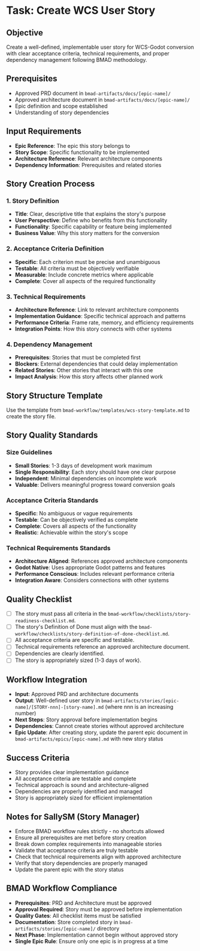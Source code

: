 # Task: Create WCS User Story

## Objective
Create a well-defined, implementable user story for WCS-Godot conversion with clear acceptance criteria, technical requirements, and proper dependency management following BMAD methodology.

## Prerequisites
- Approved PRD document in `bmad-artifacts/docs/[epic-name]/`
- Approved architecture document in `bmad-artifacts/docs/[epic-name]/`
- Epic definition and scope established
- Understanding of story dependencies

## Input Requirements
- **Epic Reference**: The epic this story belongs to
- **Story Scope**: Specific functionality to be implemented
- **Architecture Reference**: Relevant architecture components
- **Dependency Information**: Prerequisites and related stories

## Story Creation Process

### 1. Story Definition
- **Title**: Clear, descriptive title that explains the story's purpose
- **User Perspective**: Define who benefits from this functionality
- **Functionality**: Specific capability or feature being implemented
- **Business Value**: Why this story matters for the conversion

### 2. Acceptance Criteria Definition
- **Specific**: Each criterion must be precise and unambiguous
- **Testable**: All criteria must be objectively verifiable
- **Measurable**: Include concrete metrics where applicable
- **Complete**: Cover all aspects of the required functionality

### 3. Technical Requirements
- **Architecture Reference**: Link to relevant architecture components
- **Implementation Guidance**: Specific technical approach and patterns
- **Performance Criteria**: Frame rate, memory, and efficiency requirements
- **Integration Points**: How this story connects with other systems

### 4. Dependency Management
- **Prerequisites**: Stories that must be completed first
- **Blockers**: External dependencies that could delay implementation
- **Related Stories**: Other stories that interact with this one
- **Impact Analysis**: How this story affects other planned work

## Story Structure Template

Use the template from `bmad-workflow/templates/wcs-story-template.md` to create the story file.

## Story Quality Standards

### Size Guidelines
- **Small Stories**: 1-3 days of development work maximum
- **Single Responsibility**: Each story should have one clear purpose
- **Independent**: Minimal dependencies on incomplete work
- **Valuable**: Delivers meaningful progress toward conversion goals

### Acceptance Criteria Standards
- **Specific**: No ambiguous or vague requirements
- **Testable**: Can be objectively verified as complete
- **Complete**: Covers all aspects of the functionality
- **Realistic**: Achievable within the story's scope

### Technical Requirements Standards
- **Architecture Aligned**: References approved architecture components
- **Godot Native**: Uses appropriate Godot patterns and features
- **Performance Conscious**: Includes relevant performance criteria
- **Integration Aware**: Considers connections with other systems

## Quality Checklist
- [ ] The story must pass all criteria in the `bmad-workflow/checklists/story-readiness-checklist.md`.
- [ ] The story's Definition of Done must align with the `bmad-workflow/checklists/story-definition-of-done-checklist.md`.
- [ ] All acceptance criteria are specific and testable.
- [ ] Technical requirements reference an approved architecture document.
- [ ] Dependencies are clearly identified.
- [ ] The story is appropriately sized (1-3 days of work).

## Workflow Integration
- **Input**: Approved PRD and architecture documents
- **Output**: Well-defined user story in `bmad-artifacts/stories/[epic-name]/[STORY-nnn]-[story-name].md` (where nnn is an increasing number)
- **Next Steps**: Story approval before implementation begins
- **Dependencies**: Cannot create stories without approved architecture
- **Epic Update**: After creating story, update the parent epic document in `bmad-artifacts/epics/[epic-name].md` with new story status

## Success Criteria
- Story provides clear implementation guidance
- All acceptance criteria are testable and complete
- Technical approach is sound and architecture-aligned
- Dependencies are properly identified and managed
- Story is appropriately sized for efficient implementation

## Notes for SallySM (Story Manager)
- Enforce BMAD workflow rules strictly - no shortcuts allowed
- Ensure all prerequisites are met before story creation
- Break down complex requirements into manageable stories
- Validate that acceptance criteria are truly testable
- Check that technical requirements align with approved architecture
- Verify that story dependencies are properly managed
- Update the parent epic with the story status

## BMAD Workflow Compliance
- **Prerequisites**: PRD and Architecture must be approved
- **Approval Required**: Story must be approved before implementation
- **Quality Gates**: All checklist items must be satisfied
- **Documentation**: Store completed story in `bmad-artifacts/stories/[epic-name]/` directory
- **Next Phase**: Implementation cannot begin without approved story
- **Single Epic Rule**: Ensure only one epic is in progress at a time
